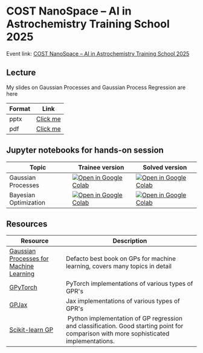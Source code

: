 # COST NanoSpace – AI in Astrochemistry Training School 2025

Event link: [COST NanoSpace – AI in Astrochemistry Training School 2025
](https://ocamm.fi/event/cost-nanospace-ai-in-astrochemistry-training-school-2025/)

## Lecture

My slides on Gaussian Processes and Gaussian Process Regression are here

| Format    | Link |
| -------- | ------- |
| pptx  | [Click me](lecture/gp_visual_intro.pptx) |
| pdf | [Click me](lecture/gp_visual_intro.pdf) |

## Jupyter notebooks for hands-on session

| Topic    | Trainee version | Solved version |
| -------- | --------------- | -------------- |
| Gaussian Processes  | [ ![Open in Google Colab] ](https://colab.research.google.com/github/Mads-PeterVC/nanospace2025/blob/44cfe1c0ac4b52811f8bc1eb42579055def44249/notebooks/student_versions/tutorial_gp_student.ipynb) | [ ![Open in Google Colab] ](https://colab.research.google.com/github/Mads-PeterVC/nanospace2025/blob/44cfe1c0ac4b52811f8bc1eb42579055def44249/notebooks/tutorial_gp_master.ipynb) |
| Bayesian Optimization | [ ![Open in Google Colab] ](https://colab.research.google.com/github/Mads-PeterVC/nanospace2025/blob/44cfe1c0ac4b52811f8bc1eb42579055def44249/notebooks/student_versions/tutorial_bo_student.ipynb) | [ ![Open in Google Colab] ](https://colab.research.google.com/github/Mads-PeterVC/nanospace2025/blob/44cfe1c0ac4b52811f8bc1eb42579055def44249/notebooks/tutorial_bo_master.ipynb) |


[Open in Google Colab]: https://colab.research.google.com/assets/colab-badge.svg

## Resources 

| Resource | Description| 
| -------- | --------------- |
| [Gaussian Processes for Machine Learning](https://gaussianprocess.org/gpml/chapters/RW.pdf) | Defacto best book on GPs for machine learning, covers many topics in detail | 
| [GPyTorch](https://gpytorch.ai/) | PyTorch implementations of various types of GPR's |
| [GPJax](https://docs.jaxgaussianprocesses.com/) | Jax implementations of various types of GPR's |
| [Scikit-learn GP](https://scikit-learn.org/stable/modules/gaussian_process.html) | Python implementation of GP regression and classification. Good starting point for comparison with more sophisticated implementations. |

